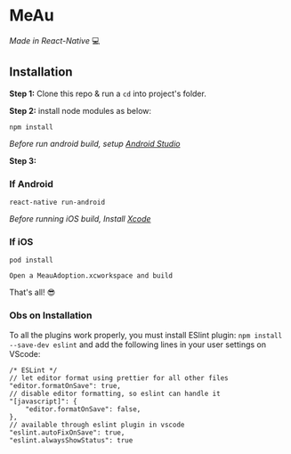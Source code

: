 # MeAu

*Made in React-Native* 💻

## Installation

**Step 1:** Clone this repo & run a `cd` into project's folder.

**Step 2:** install node modules as below:

```
npm install
```

*Before run android build, setup [Android Studio](https://facebook.github.io/react-native/docs/android-setup.html)*

**Step 3:** 

### If Android

```
react-native run-android
```

*Before running iOS build, Install [Xcode](https://developer.apple.com/xcode/download/)*

### If iOS

```
pod install
```

```
Open a MeauAdoption.xcworkspace and build
```

That's all! 😎


### Obs on Installation

To all the plugins work properly, you must install ESlint plugin: `npm install --save-dev eslint` and add the following lines in your user settings on VScode:

```
/* ESLint */
// let editor format using prettier for all other files
"editor.formatOnSave": true,
// disable editor formatting, so eslint can handle it
"[javascript]": {
    "editor.formatOnSave": false,
},
// available through eslint plugin in vscode
"eslint.autoFixOnSave": true,
"eslint.alwaysShowStatus": true
```
